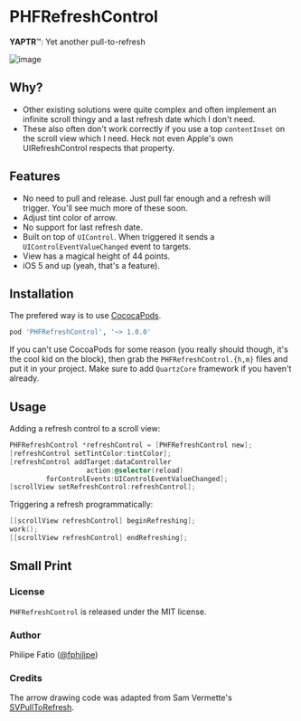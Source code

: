 # PHFRefreshControl

**YAPTR**™: Yet another pull-to-refresh

![image](https://raw.github.com/fphilipe/PHFRefreshControl/master/demo.gif)

## Why?

- Other existing solutions were quite complex and often implement an infinite scroll thingy and a last refresh date which I don't need.
- These also often don't work correctly if you use a top `contentInset` on the scroll view which I need. Heck not even Apple's own UIRefreshControl respects that property.

## Features

- No need to pull and release. Just pull far enough and a refresh will trigger. You'll see much more of these soon.
- Adjust tint color of arrow.
- No support for last refresh date.
- Built on top of `UIControl`. When triggered it sends a `UIControlEventValueChanged` event to targets.
- View has a magical height of 44 points.
- iOS 5 and up (yeah, that's a feature).

## Installation

The prefered way is to use [CococaPods](http://cocoapods.org).

```ruby
pod 'PHFRefreshControl', '~> 1.0.0'
```

If you can't use CocoaPods for some reason (you really should though, it's the cool kid on the block), then grab the `PHFRefreshControl.{h,m}` files and put it in your project. Make sure to add `QuartzCore` framework if you haven't already.

## Usage

Adding a refresh control to a scroll view:

```objectivec
PHFRefreshControl *refreshControl = [PHFRefreshControl new];
[refreshControl setTintColor:tintColor];
[refreshControl addTarget:dataController
                   action:@selector(reload)
         forControlEvents:UIControlEventValueChanged];
[scrollView setRefreshControl:refreshControl];
```

Triggering a refresh programmatically:

```objectivec
[[scrollView refreshControl] beginRefreshing];
work();
[[scrollView refreshControl] endRefreshing];
```

## Small Print

### License

`PHFRefreshControl` is released under the MIT license.

### Author

Philipe Fatio ([@fphilipe](http://twitter.com/fphilipe))

### Credits

The arrow drawing code was adapted from Sam Vermette's [SVPullToRefresh](https://github.com/samvermette/SVPullToRefresh). 
